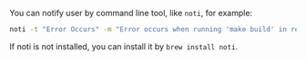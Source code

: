 You can notify user by command line tool, like `noti`, for example:

```bash
noti -t "Error Occurs" -m "Error occurs when running 'make build' in repo 'repo-name'."
```

If noti is not installed, you can install it by `brew install noti`.
